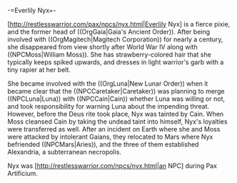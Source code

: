 -=Everlily Nyx=-

[http://restlesswarrior.com/pax/npcs/nyx.html|Everlily Nyx] is a fierce pixie, and the former head of ((OrgGaia|Gaia's Ancient Order)). After being involved with ((OrgMagitech|Magitech Corporation)) for nearly a century, she disappeared from view shortly after World War IV along with ((NPCMoss|William Moss)). She has strawberry-colored hair that she typically keeps spiked upwards, and dresses in light warrior's garb with a tiny rapier at her belt.

She became involved with the ((OrgLuna|New Lunar Order)) when it became clear that the ((NPCCaretaker|Caretaker)) was planning to merge ((NPCLuna|Luna)) with ((NPCCain|Cain)) whether Luna was willing or not, and took responsibility for warning Luna about the impending threat. However, before the Deus rite took place, Nyx was tainted by Cain. When Moss cleansed Cain by taking the undead taint into himself, Nyx's loyalties were transferred as well. After an incident on Earth where she and Moss were attacked by intolerant Gaians, they relocated to Mars where Nyx befriended ((NPCMars|Aries)), and the three of them established Alexandria, a subterranean necropolis.

Nyx was [http://restlesswarrior.com/npcs/nyx.html|an NPC] during Pax Artificium.
